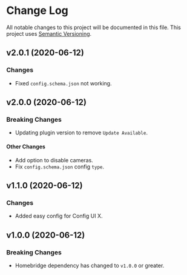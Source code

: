 # Change Log

All notable changes to this project will be documented in this file. This project uses [Semantic Versioning](https://semver.org/).

## v2.0.1 (2020-06-12)

### Changes
* Fixed `config.schema.json` not working. 

## v2.0.0 (2020-06-12)

### Breaking Changes
* Updating plugin version to remove `Update Available`.

#### Other Changes
* Add option to disable cameras.
* Fix `config.schema.json` config `type`.

## v1.1.0 (2020-06-12)

### Changes
* Added easy config for Config UI X.

## v1.0.0 (2020-06-12)

### Breaking Changes
* Homebridge dependency has changed to `v1.0.0` or greater.
